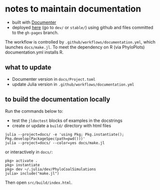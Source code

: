 # notes to maintain documentation

- built with [Documenter](https://juliadocs.github.io/Documenter.jl)
- deployed [here](https://cecileane.github.io/PhyloCoalSimulations.jl/)
  (go to `dev/` or `stable/`)
  using github and files committed to the `gh-pages` branch.

The workflow is controlled by `.github/workflows/documentation.yml`,
which launches `docs/make.jl`.
To meet the dependency on R (via PhyloPlots) documentation.yml installs R.

## what to update

- Documenter version in `docs/Project.toml`
- update Julia version in `.github/workflows/documentation.yml`

## to build the documentation locally

Run the commands below to:
- test the `jldoctest` blocks of examples in the docstrings
- create or update a `build/` directory with html files

```shell
julia --project=docs/ -e 'using Pkg; Pkg.instantiate(); Pkg.develop(PackageSpec(path=pwd()))'
julia --project=docs/ --color=yes docs/make.jl
```

or interactively in `docs/`:
```shell
pkg> activate .
pkg> instantiate
pkg> dev ~/.julia/dev/PhyloCoalSimulations
julia> include("make.jl")
```

Then open `src/build/index.html`.
